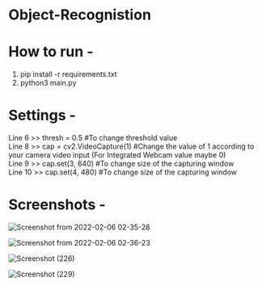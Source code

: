 # Object-Recognistion

<h1>How to run - </h1>

1) pip install -r requirements.txt
2) python3 main.py


<h1>Settings - </h1>
Line 6  >> thresh = 0.5 #To change threshold value <br>
Line 8  >> cap = cv2.VideoCapture(1) #Change the value of 1 according to your camera video input (For Integrated Webcam value maybe 0) <br>
Line 9  >> cap.set(3, 640) #To change size of the capturing window <br>
Line 10 >> cap.set(4, 480) #To change size of the capturing window

<h1></h1>

<h1>Screenshots - </h1>

![Screenshot from 2022-02-06 02-35-28](https://user-images.githubusercontent.com/91686761/152659240-01e4e622-8aa2-4a84-8a4d-11b7b716c5c6.png)


![Screenshot from 2022-02-06 02-36-23](https://user-images.githubusercontent.com/91686761/152659256-6cbfb9e7-4dc8-410b-862f-6fd00c685047.png)


![Screenshot (226)](https://user-images.githubusercontent.com/91686761/152677764-a4ee4e71-6d64-4be4-83fc-a9e15bd711fa.png)


![Screenshot (229)](https://user-images.githubusercontent.com/91686761/152678319-0a2e38ab-9932-4e9a-97ba-feb6030d12e9.png)
